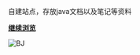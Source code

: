 自建站点，存放java文档以及笔记等资料

[**继续浏览**](README.md)

![BJ](https://gitee.com/zhang_lai_yan/to-pic-go/raw/master/img/2022-01-24%2010-57-24_wallhaven-j3l5om_2560x1600.png)
